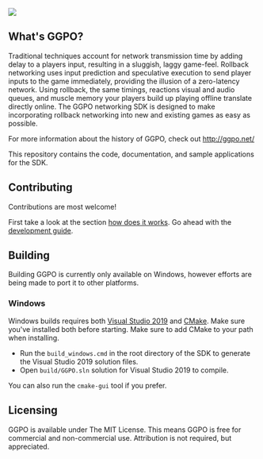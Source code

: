 ![](doc/images/ggpo_header.png)

## What's GGPO?
Traditional techniques account for network transmission time by adding delay to a players input, resulting in a sluggish, laggy game-feel.  Rollback networking uses input prediction and speculative execution to send player inputs to the game immediately, providing the illusion of a zero-latency network.  Using rollback, the same timings, reactions visual and audio queues, and muscle memory your players build up playing offline translate directly online.  The GGPO networking SDK is designed to make incorporating rollback networking into new and existing games as easy as possible.  

For more information about the history of GGPO, check out http://ggpo.net/

This repository contains the code, documentation, and sample applications for the SDK.

## Contributing
Contributions are most welcome!

First take a look at the section [how does it works](doc/README.md#how-does-it-work).
Go ahead with the [development guide](doc/DevelopmentGuide.md).

## Building
Building GGPO is currently only available on Windows, however efforts are being made to port it to other platforms.

### Windows 
Windows builds requires both [Visual Studio 2019](https://visualstudio.microsoft.com/downloads/) and [CMake](https://cmake.org/download/).  Make sure you've installed both before starting.  Make sure to add CMake to your path when installing.

- Run the `build_windows.cmd` in the root directory of the SDK to generate the Visual Studio 2019 solution files.   
- Open `build/GGPO.sln` solution for Visual Studio 2019 to compile.

You can also run the `cmake-gui` tool if you prefer. 

## Licensing
GGPO is available under The MIT License. This means GGPO is free for commercial and non-commercial use. Attribution is not required, but appreciated. 

